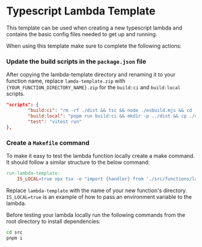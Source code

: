# Typescript Lambda Template

This template can be used when creating a new typescript lambda and contains the basic config files needed to get up and
running. 

When using this template make sure to complete the following actions:

### Update the build scripts in the `package.json` file

After copying the lambda-template directory and renaming it to your function name, replace `lamda-template.zip` with
`{YOUR_FUNCTION_DIRECTORY_NAME}.zip` for the `build:ci` and `build:local` scripts.

```JSON
"scripts": {
        "build:ci": "rm -rf ./dist && tsc && node ./esbuild.mjs && cd ./dist && zip -rq ./lambda-template.zip .",
        "build:local": "pnpm run build:ci && mkdir -p ../dist && cp ./dist/lambda-template.zip ../dist",
        "test": "vitest run"
},
```

### Create a `Makefile` command

To make it easy to test the lambda function locally create a make command. It should follow a similar structure to
the below command:

```makefile
run-lambda-template:
    IS_LOCAL=true npx tsx -e "import {handler} from './src/functions/lambda-template'; handler().catch(e => console.error(e))"
```

Replace `lambda-template` with the name of your new function's directory. `IS_LOCAL=true` is an example of how to pass 
an environment variable to the lambda. 

Before testing your lambda locally run the following commands from the root directory to install dependencies:
```bash
cd src
pnpm i
```